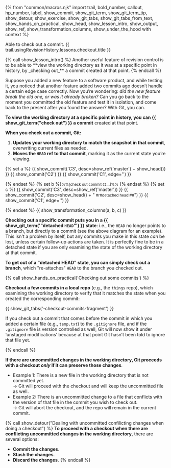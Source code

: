 {% from "common/macros.njk" import trail, bold_number, callout, hp_number, label, show_commit, show_git_term, show_git_term_tip, show_detour, show_exercise, show_git_tabs, show_git_tabs_from_text, show_hands_on_practical, show_head, show_lesson_intro, show_output, show_ref, show_transformation_columns, show_under_the_hood with context %}

<span id="prereqs"></span>
<span id="outcomes">Able to check out a commit.</span>
<span id="title">{{ trail.usingRevisionHistory.lessons.checkout.title }}</span>

<div id="body">
{% call show_lesson_intro() %}
Another useful feature of revision control is to be able to **view the working directory as it was at a specific point in history, by _checking out_** a commit created at that point.
{% endcall %}

Suppose you added a new feature to a software product, and while testing it, you noticed that another feature added two commits ago doesn’t handle a certain edge case correctly. Now you’re wondering: _did the new feature break the old one, or was it already broken?_ Can you go back to the moment you committed the old feature and test it in isolation, and come back to the present after you found the answer? With Git, you can.

**To view the working directory at a specific point in history, you can {{ show_git_term("check out") }} a commit** created at that point.

**When you check out a commit, Git:**

1. **Updates your working directory to match the snapshot in that commit**, overwriting current files as needed.
2. **Moves the `HEAD` ref to that commit**, marking it as the current state you’re viewing.

{% set a %}
{{ show_commit('C3', desc=show_ref('master') + show_head()) }}
{{ show_commit('C2') }}
{{ show_commit('C1', edge='') }}
<p/>

{% endset %}
{% set b %}<small>%%[check out commit `C2`...]%%</small> {% endset %}
{% set c %}
{{ show_commit('C3', desc=show_ref('master')) }}
{{ show_commit('C2', desc=show_head() + " <small>#r#detached head!##</small>") }}
{{ show_commit('C1', edge='') }}
<p/>

{% endset %}
{{ show_transformation_columns(a, b, c) }}

**Checking out a specific commit puts you in a {{ show_git_term('"detached `HEAD`"') }} state**: i.e., the `HEAD` no longer points to a branch, but directly to a commit (see the above diagram for an example). This isn't a problem by itself, but any commits you make in this state _can_ be lost, unless certain follow-up actions are taken. It is perfectly fine to be in a detached state if you are only examining the state of the working directory at that commit.

**To get out of a "detached HEAD" state, you can simply check out a branch**, which "re-attaches" `HEAD` to the branch you checked out.

<!-- ================== start: HANDS-ON =========================== -->
{% call show_hands_on_practical('Checking out some commits')  %}

**Checkout a few commits in a local repo** (e.g., the `things` repo), which examining the working directory to verify that it matches the state when you created the corresponding commit:

{{ show_git_tabs('-checkout-commits-fragment') }}

<box type="info" seamless>

If you check out a commit that comes before the commit in which you added a certain file (e.g., `temp.txt`) to the `.gitignore` file, and if the `.gitignore` file is version controlled as well, Git will now show it under ‘unstaged modifications’ because at <tooltip content="the point of time at which the currently checked out commit was created">that point</tooltip> Git hasn’t been told to ignore that file yet.
</box>

{% endcall %}<!-- ===== end: HANDS-ON ============================ -->

**If there are uncommitted changes in the working directory, Git proceeds with a checkout _only_ if it can preserve those changes**.
* Example 1: There is a new file in the working directory that is not committed yet.<br>
  → Git will proceed with the checkout and will keep the uncommitted file as well.
* Example 2: There is an uncommitted change to a file that conflicts with the version of that file in the commit you wish to check out.<br>
  → Git will abort the checkout, and the repo will remain in the current commit.

{% call show_detour("Dealing with uncommitted confilicting changes when doing a checkout") %}
**To proceed with a checkout when there are conflicting uncommitted changes in the working directory**, there are several options:
* **Commit the changes**.
* **<trigger trigger="click" for="modal:checkout-stash">Stash</trigger> the changes**.
* **Discard the changes**.
{% endcall %}


<modal large header="Git & GitHub → Stash" id="modal:checkout-stash">
  <include src="../stash/unit-inElsewhere-asPanelBody.md" boilerplate />
</modal>

</div>

<div id="extras">
</div>
